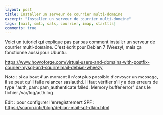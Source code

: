 ```yaml
---
layout: post
title: Installer un serveur de courrier multi-domaine
excerpt: "Installer un serveur de courrier multi-domaine"
tags: [mail, smtp, sals, courrier, imap, starttls]
comments: true
---
```

Voici un tutoriel qui explique pas par pas comment installer un serveur de courrier multi-domaine. C'est écrit pour Debian 7 (Weezy), mais ça fonctionne aussi pour Ubuntu.

https://www.howtoforge.com/virtual-users-and-domains-with-postfix-courier-mysql-and-squirrelmail-debian-wheezy

Note : si au bout d'un moment il n'est plus possible d'envoyer un message, il se peut qu'il faille relancer saslauthd. Il faut vérifier s'il y a des erreurs de type "auth_pam: pam_authenticate failed: Memory buffer error" dans le fichier /var/log/auth.log

Edit : pour configurer l'enregistrement SPF : https://scaron.info/blog/debian-mail-spf-dkim.html
